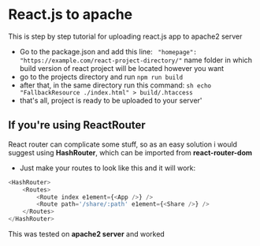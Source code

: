 
# React.js to apache
This is step by step tutorial for uploading react.js app to apache2 server

* Go to the package.json and add this line:
  ``` "homepage": "https://example.com/react-project-directory/"``` name folder in which build version of react project will be located however you want
* go to the projects directory and run ```npm run build```
* after that, in the same directory run this command: ```sh echo "FallbackResource ./index.html" > build/.htaccess```
* that's all, project is ready to be uploaded to your server'

## If you're using ReactRouter
React router can complicate some stuff, so as an easy solution i would suggest using **HashRouter**, which can be imported from **react-router-dom**

* Just make your routes to look like this and it will work:
```js
<HashRouter>
    <Routes>
        <Route index e1ement={<App />} />
        <Route path='/share/:path' e1ement={<Share />} />
    </Routes>
</HashRouter>
```

This was tested on **apache2 server** and worked
